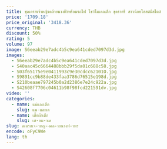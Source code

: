 ```yaml
---
title: ชุดเดรสเจ้าหญิงคล้ายนางฟ้าพร้อมรถไฟ โชว์โมเดลเด็ก ชุดราตรี สาวน้อยโฮสต์มีสไตล์
price: '1709.18'
price_original: '3418.36'
currency: THB
discount: 50%
rating: 5
volume: 97
image: S6eeab29e7adc4b5c9ea641cded7097d3d.jpg
images:
  - S6eeab29e7adc4b5c9ea641cded7097d3d.jpg
  - S40aac45c6664488bbb29f5da01c688c58.jpg
  - S03f65175e9e0411993c9e30cdcc62101O.jpg
  - S9891cc9b88de433faa3786d76515e198d.jpg
  - S210beaae797245b0a2d2386e7e24c922a.jpg
  - S42608f7706c04611b98f98fcd221591dv.jpg
video: ''
categories:
  - name: แม่และเด็ก
    slug: แม-และเด
  - name: เสื้อผ้าเด็ก
    slug: เส-อผ-าเด
slug: ดเดรสเจ-าหญ-งคล-ายนางฟ-าพร
encode: oFyC9We
lang: th
---
```

  